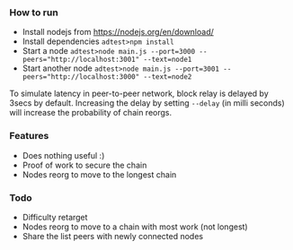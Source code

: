 ### How to run
* Install nodejs from https://nodejs.org/en/download/
* Install dependencies ```adtest>npm install```
* Start a node ```adtest>node main.js --port=3000 --peers="http://localhost:3001" --text=node1```
* Start another node ```adtest>node main.js --port=3001 --peers="http://localhost:3000" --text=node2```

To simulate latency in peer-to-peer network, block relay is delayed by 3secs by default. Increasing the delay by setting ```--delay``` (in milli seconds) will increase the probability of chain reorgs.

### Features
* Does nothing useful :)
* Proof of work to secure the chain
* Nodes reorg to move to the longest chain

### Todo
* Difficulty retarget
* Nodes reorg to move to a chain with most work (not longest)
* Share the list peers with newly connected nodes
